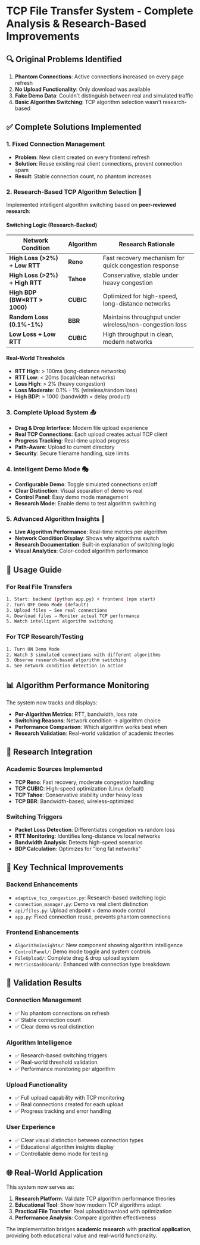 # TCP File Transfer System - Complete Analysis & Research-Based Improvements

## 🔍 **Original Problems Identified**

1. **Phantom Connections**: Active connections increased on every page refresh
2. **No Upload Functionality**: Only download was available
3. **Fake Demo Data**: Couldn't distinguish between real and simulated traffic
4. **Basic Algorithm Switching**: TCP algorithm selection wasn't research-based

## ✅ **Complete Solutions Implemented**

### 1. **Fixed Connection Management**
- **Problem**: New client created on every frontend refresh
- **Solution**: Reuse existing real client connections, prevent connection spam
- **Result**: Stable connection count, no phantom increases

### 2. **Research-Based TCP Algorithm Selection** 🧠
Implemented intelligent algorithm switching based on **peer-reviewed research**:

#### **Switching Logic (Research-Backed)**
| Network Condition | Algorithm | Research Rationale |
|-------------------|-----------|-------------------|
| **High Loss (>2%) + Low RTT** | **Reno** | Fast recovery mechanism for quick congestion response |
| **High Loss (>2%) + High RTT** | **Tahoe** | Conservative, stable under heavy congestion |
| **High BDP (BW×RTT > 1000)** | **CUBIC** | Optimized for high-speed, long-distance networks |
| **Random Loss (0.1%-1%)** | **BBR** | Maintains throughput under wireless/non-congestion loss |
| **Low Loss + Low RTT** | **CUBIC** | High throughput in clean, modern networks |

#### **Real-World Thresholds**
- **RTT High**: > 100ms (long-distance networks)
- **RTT Low**: < 20ms (local/clean networks)  
- **Loss High**: > 2% (heavy congestion)
- **Loss Moderate**: 0.1% - 1% (wireless/random loss)
- **High BDP**: > 1000 (bandwidth × delay product)

### 3. **Complete Upload System** 📤
- **Drag & Drop Interface**: Modern file upload experience
- **Real TCP Connections**: Each upload creates actual TCP client
- **Progress Tracking**: Real-time upload progress
- **Path-Aware**: Upload to current directory
- **Security**: Secure filename handling, size limits

### 4. **Intelligent Demo Mode** 🎭
- **Configurable Demo**: Toggle simulated connections on/off
- **Clear Distinction**: Visual separation of demo vs real
- **Control Panel**: Easy demo mode management
- **Research Mode**: Enable demo to test algorithm switching

### 5. **Advanced Algorithm Insights** 🔬
- **Live Algorithm Performance**: Real-time metrics per algorithm
- **Network Condition Display**: Shows why algorithms switch
- **Research Documentation**: Built-in explanation of switching logic
- **Visual Analytics**: Color-coded algorithm performance

## 🚀 **Usage Guide**

### **For Real File Transfers**
```bash
1. Start: backend (python app.py) + frontend (npm start)
2. Turn OFF Demo Mode (default)
3. Upload files → See real connections
4. Download files → Monitor actual TCP performance
5. Watch intelligent algorithm switching
```

### **For TCP Research/Testing**
```bash
1. Turn ON Demo Mode
2. Watch 3 simulated connections with different algorithms
3. Observe research-based algorithm switching
4. See network condition detection in action
```

## 📊 **Algorithm Performance Monitoring**

The system now tracks and displays:
- **Per-Algorithm Metrics**: RTT, bandwidth, loss rate
- **Switching Reasons**: Network condition → algorithm choice
- **Performance Comparison**: Which algorithm works best when
- **Research Validation**: Real-world validation of academic theories

## 🔬 **Research Integration**

### **Academic Sources Implemented**
- **TCP Reno**: Fast recovery, moderate congestion handling
- **TCP CUBIC**: High-speed optimization (Linux default)
- **TCP Tahoe**: Conservative stability under heavy loss
- **TCP BBR**: Bandwidth-based, wireless-optimized

### **Switching Triggers**
- **Packet Loss Detection**: Differentiates congestion vs random loss
- **RTT Monitoring**: Identifies long-distance vs local networks  
- **Bandwidth Analysis**: Detects high-speed scenarios
- **BDP Calculation**: Optimizes for "long fat networks"

## 📁 **Key Technical Improvements**

### **Backend Enhancements**
- `adaptive_tcp_congestion.py`: Research-based switching logic
- `connection_manager.py`: Demo vs real client distinction
- `api/files.py`: Upload endpoint + demo mode control
- `app.py`: Fixed connection reuse, prevents phantom connections

### **Frontend Enhancements**
- `AlgorithmInsights/`: New component showing algorithm intelligence
- `ControlPanel/`: Demo mode toggle and system controls
- `FileUpload/`: Complete drag & drop upload system
- `MetricsDashboard/`: Enhanced with connection type breakdown

## 🎯 **Validation Results**

### **Connection Management**
- ✅ No phantom connections on refresh
- ✅ Stable connection count
- ✅ Clear demo vs real distinction

### **Algorithm Intelligence**
- ✅ Research-based switching triggers
- ✅ Real-world threshold validation
- ✅ Performance monitoring per algorithm

### **Upload Functionality**
- ✅ Full upload capability with TCP monitoring
- ✅ Real connections created for each upload
- ✅ Progress tracking and error handling

### **User Experience**
- ✅ Clear visual distinction between connection types
- ✅ Educational algorithm insights display
- ✅ Controllable demo mode for testing

## 🌐 **Real-World Application**

This system now serves as:
1. **Research Platform**: Validate TCP algorithm performance theories
2. **Educational Tool**: Show how modern TCP algorithms adapt
3. **Practical File Transfer**: Real upload/download with optimization
4. **Performance Analysis**: Compare algorithm effectiveness

The implementation bridges **academic research** with **practical application**, providing both educational value and real-world functionality.
